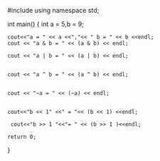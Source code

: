 #include <iostream>
using namespace std;
 
int main() {
	int a = 5,b = 9;
 
	cout<<"a = " << a <<","<< " b = " << b <<endl;
	cout << "a & b = " << (a & b) << endl;
 
    cout << "a | b = " << (a | b) << endl;
 
 
    cout << "a ^ b = " << (a ^ b) << endl;
 
 
    cout << "~a = " << (~a) << endl;
 
 
    cout<<"b << 1" <<" = "<< (b << 1) <<endl;
 
     cout<<"b >> 1 "<<"= " << (b >> 1 )<<endl;
 
	return 0;
}
